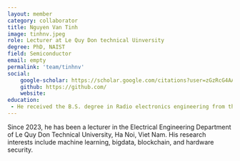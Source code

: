 ```yaml
---
layout: member
category: collaborator
title: Nguyen Van Tinh
image: tinhnv.jpeg
role: Lecturer at Le Quy Don technical Uinversity
degree: PhD, NAIST
field: Semiconductor
email: empty
permalink: 'team/tinhnv'
social:
    google-scholar: https://scholar.google.com/citations?user=zGzRcG4AAAAJ&hl=vi
    github: https://github.com/
    website: 
education:
 - He received the B.S. degree in Radio electronics engineering from the Belarusian State University of Informatics and Radioelectronics, in 2012 and the Ph.D. degree in computer science from Division of Information Science, Nara Institute of Science and Technology, Nara, Japan, in 2022. 
---
```

Since 2023, he has been a lecturer in the Electrical Engineering Department of Le Quy Don Technical University, Ha Noi, Viet Nam. His research interests include machine learning, bigdata, blockchain, and hardware security.
